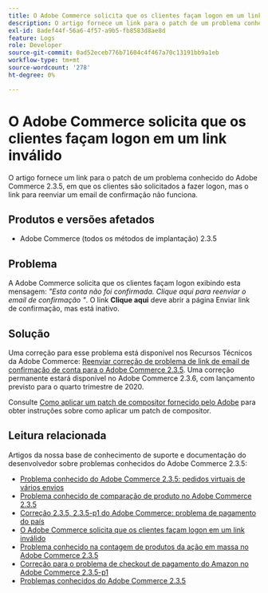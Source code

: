 ```yaml
---
title: O Adobe Commerce solicita que os clientes façam logon em um link inválido
description: O artigo fornece um link para o patch de um problema conhecido do Adobe Commerce 2.3.5, em que os clientes são solicitados a fazer logon, mas o link para reenviar um email de confirmação não funciona.
exl-id: 8adef44f-56a6-4f57-a9b5-fb8583d8ae8d
feature: Logs
role: Developer
source-git-commit: 0ad52eceb776b71604c4f467a70c13191bb9a1eb
workflow-type: tm+mt
source-wordcount: '278'
ht-degree: 0%

---
```


# O Adobe Commerce solicita que os clientes façam logon em um link inválido

O artigo fornece um link para o patch de um problema conhecido do Adobe Commerce 2.3.5, em que os clientes são solicitados a fazer logon, mas o link para reenviar um email de confirmação não funciona.

## Produtos e versões afetados

* Adobe Commerce (todos os métodos de implantação) 2.3.5

## Problema

A Adobe Commerce solicita que os clientes façam logon exibindo esta mensagem: *&quot;Esta conta não foi confirmada. Clique aqui para reenviar o email de confirmação &quot;*. O link **Clique aqui** deve abrir a página Enviar link de confirmação, mas está inativo.

## Solução

Uma correção para esse problema está disponível nos Recursos Técnicos da Adobe Commerce: [Reenviar correção de problema de link de email de confirmação de conta para o Adobe Commerce 2.3.5](https://magento.com/tech-resources/download?_ga=2.193540264.409362045.1590506265-807369446.1578680711#download2368). Uma correção permanente estará disponível no Adobe Commerce 2.3.6, com lançamento previsto para o quarto trimestre de 2020.

Consulte [Como aplicar um patch de compositor fornecido pelo Adobe](/help/how-to/general/how-to-apply-a-composer-patch-provided-by-magento.md) para obter instruções sobre como aplicar um patch de compositor.

## Leitura relacionada

Artigos da nossa base de conhecimento de suporte e documentação do desenvolvedor sobre problemas conhecidos do Adobe Commerce 2.3.5:

* [Problema conhecido do Adobe Commerce 2.3.5: pedidos virtuais de vários envios](/help/troubleshooting/miscellaneous/magento-2-3-5-known-issue-virtual-product-multi-ship-orders.md)
* [Problema conhecido de comparação de produto no Adobe Commerce 2.3.5](/help/troubleshooting/storefront/product-comparison-known-issue-in-magento-2-3-5.md)
* [Correção 2.3.5, 2.3.5-p1 do Adobe Commerce: problema de pagamento do país](/help/troubleshooting/known-issues-patches-attached/magento-2-3-5-2-3-5-p1-patch-country-payment-issue.md)
* [O Adobe Commerce solicita que os clientes façam logon em um link inválido](/help/troubleshooting/known-issues-patches-attached/magento-prompts-customers-log-in-invalid-link.md)
* [Problema conhecido na contagem de produtos da ação em massa no Adobe Commerce 2.3.5](/help/troubleshooting/miscellaneous/bulk-action-product-count-known-issue-in-magento-2-3-5.md)
* [Correção para o problema de checkout de pagamento do Amazon no Adobe Commerce 2.3.5-p1](/help/troubleshooting/payments/patch-for-amazon-pay-checkout-issue-in-magento-2-3-5-p1.md)
* [Problemas conhecidos do Adobe Commerce 2.3.5](https://devdocs.magento.com/guides/v2.3/release-notes/release-notes-2-3-5-commerce.html#known-issues)
